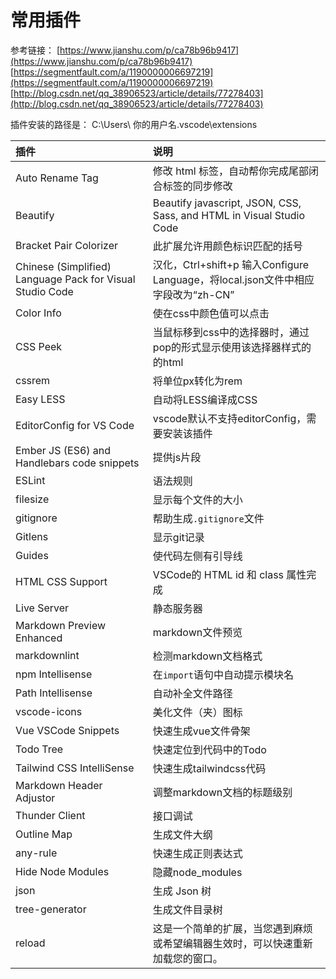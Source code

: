 # 常用插件

参考链接：
[https://www.jianshu.com/p/ca78b96b9417](https://www.jianshu.com/p/ca78b96b9417)
[https://segmentfault.com/a/1190000006697219](https://segmentfault.com/a/1190000006697219)
[http://blog.csdn.net/qq_38906523/article/details/77278403](http://blog.csdn.net/qq_38906523/article/details/77278403)

插件安装的路径是：
C:\Users\ 你的用户名\.vscode\extensions

插件                                                      | 说明
:---------------------------------------------------------|:--------------------------------------------------------------------
Auto Rename Tag                                           | 修改 html 标签，自动帮你完成尾部闭合标签的同步修改
Beautify                                                  | Beautify javascript, JSON, CSS, Sass, and HTML in Visual Studio Code
Bracket Pair Colorizer                                    | 此扩展允许用颜色标识匹配的括号
Chinese (Simplified) Language Pack for Visual Studio Code | 汉化，Ctrl+shift+p 输入Configure Language，将local.json文件中相应字段改为“zh-CN”
Color Info                                                | 使在css中颜色值可以点击
CSS Peek                                                  | 当鼠标移到css中的选择器时，通过pop的形式显示使用该选择器样式的的html
cssrem                                                    | 将单位px转化为rem
Easy LESS                                                 | 自动将LESS编译成CSS
EditorConfig for VS Code                                  | vscode默认不支持editorConfig，需要安装该插件
Ember JS (ES6) and Handlebars code snippets               | 提供js片段
ESLint                                                    | 语法规则
filesize                                                  | 显示每个文件的大小
gitignore                                                 | 帮助生成`.gitignore`文件
Gitlens                                                   | 显示git记录
Guides                                                    | 使代码左侧有引导线
HTML CSS Support                                          | VSCode的 HTML id 和 class 属性完成
Live Server                                               | 静态服务器
Markdown Preview Enhanced                                 | markdown文件预览
markdownlint                                              | 检测markdown文档格式
npm Intellisense                                          | 在`import`语句中自动提示模块名
Path Intellisense                                         | 自动补全文件路径
vscode-icons                                              | 美化文件（夹）图标
Vue VSCode Snippets                                       | 快速生成vue文件骨架
Todo Tree                                                 | 快速定位到代码中的Todo
Tailwind CSS IntelliSense                                 | 快速生成tailwindcss代码
Markdown Header Adjustor                                  | 调整markdown文档的标题级别
Thunder Client                                            | 接口调试
Outline Map                                               | 生成文件大纲
any-rule                                                  | 快速生成正则表达式
Hide Node Modules                                         | 隐藏node_modules
json                                                      | 生成 Json 树
tree-generator                                            | 生成文件目录树
reload                                                    | 这是一个简单的扩展，当您遇到麻烦或希望编辑器生效时，可以快速重新加载您的窗口。
